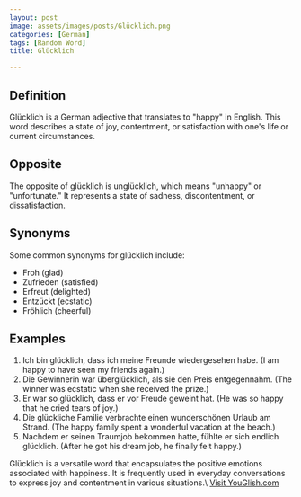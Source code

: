 ```yaml
---
layout: post
image: assets/images/posts/Glücklich.png
categories: [German]
tags: [Random Word]
title: Glücklich

---
```


## Definition

Glücklich is a German adjective that translates to "happy" in English. This word describes a state of joy, contentment, or satisfaction with one's life or current circumstances.

## Opposite

The opposite of glücklich is unglücklich, which means "unhappy" or "unfortunate." It represents a state of sadness, discontentment, or dissatisfaction.

## Synonyms

Some common synonyms for glücklich include:

- Froh (glad)
- Zufrieden (satisfied)
- Erfreut (delighted)
- Entzückt (ecstatic)
- Fröhlich (cheerful)

## Examples

1. Ich bin glücklich, dass ich meine Freunde wiedergesehen habe. (I am happy to have seen my friends again.)
2. Die Gewinnerin war überglücklich, als sie den Preis entgegennahm. (The winner was ecstatic when she received the prize.)
3. Er war so glücklich, dass er vor Freude geweint hat. (He was so happy that he cried tears of joy.)
4. Die glückliche Familie verbrachte einen wunderschönen Urlaub am Strand. (The happy family spent a wonderful vacation at the beach.)
5. Nachdem er seinen Traumjob bekommen hatte, fühlte er sich endlich glücklich. (After he got his dream job, he finally felt happy.)

Glücklich is a versatile word that encapsulates the positive emotions associated with happiness. It is frequently used in everyday conversations to express joy and contentment in various situations.\ <a id="yg-widget-0" class="youglish-widget" data-query="Glücklich" data-lang="german" data-components="8412" data-auto-start="0" data-bkg-color="theme_light" data-title="How%20to%20pronounce%20Glücklich%20in%20German"  rel="nofollow" href="https://youglish.com">Visit YouGlish.com</a><script async src="https://youglish.com/public/emb/widget.js" charset="utf-8"></script>